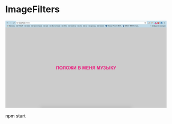 # ImageFilters
![Image](https://github.com/shanhaichik/angular-meetup-worker-demo/blob/master/images/image.png?raw=true)

npm start
